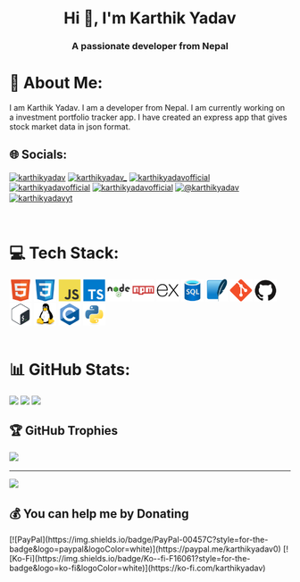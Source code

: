 <h1 align="center">Hi 👋, I'm Karthik Yadav</h1>
<h3 align="center">A passionate developer from Nepal</h3>

# 💫 About Me:
I am Karthik Yadav. I am a developer from Nepal. I am currently working on a investment portfolio tracker app. I have created an express app that gives stock market data in json format.


## 🌐 Socials:
<p align="left">
<a href="https://dev.to/karthikyadav" target="blank"><img align="center" src="https://raw.githubusercontent.com/rahuldkjain/github-profile-readme-generator/master/src/images/icons/Social/devto.svg" alt="karthikyadav" height="30" width="40" /></a>
<a href="https://twitter.com/karthikyadav_" target="blank"><img align="center" src="https://raw.githubusercontent.com/rahuldkjain/github-profile-readme-generator/master/src/images/icons/Social/twitter.svg" alt="karthikyadav_" height="30" width="40" /></a>
<a href="https://linkedin.com/in/karthikyadavofficial" target="blank"><img align="center" src="https://raw.githubusercontent.com/rahuldkjain/github-profile-readme-generator/master/src/images/icons/Social/linked-in-alt.svg" alt="karthikyadavofficial" height="30" width="40" /></a>
<a href="https://fb.com/karthikyadavofficial" target="blank"><img align="center" src="https://raw.githubusercontent.com/rahuldkjain/github-profile-readme-generator/master/src/images/icons/Social/facebook.svg" alt="karthikyadavofficial" height="30" width="40" /></a>
<a href="https://instagram.com/karthikyadavofficial" target="blank"><img align="center" src="https://raw.githubusercontent.com/rahuldkjain/github-profile-readme-generator/master/src/images/icons/Social/instagram.svg" alt="karthikyadavofficial" height="30" width="40" /></a>
<a href="https://medium.com/@karthikyadav" target="blank"><img align="center" src="https://raw.githubusercontent.com/rahuldkjain/github-profile-readme-generator/master/src/images/icons/Social/medium.svg" alt="@karthikyadav" height="30" width="40" /></a>
<a href="https://www.youtube.com/c/KarthikYadavYT" target="blank"><img align="center" src="https://raw.githubusercontent.com/rahuldkjain/github-profile-readme-generator/master/src/images/icons/Social/youtube.svg" alt="karthikyadavyt" height="30" width="40" /></a>
</p>
<br>

# 💻 Tech Stack:
<img src="https://raw.githubusercontent.com/devicons/devicon/master/icons/html5/html5-original.svg" alt="html5" width="40" height="40"/> <img src="https://raw.githubusercontent.com/devicons/devicon/master/icons/css3/css3-original.svg" alt="css3" width="40" height="40"/> 
<img src="https://raw.githubusercontent.com/devicons/devicon/master/icons/javascript/javascript-original.svg" alt="JavaScript" width="40" height="40"/> 
<img src="https://raw.githubusercontent.com/devicons/devicon/master/icons/typescript/typescript-original.svg" alt="TypeScript" width="40" height="40"/> 
<img src="https://raw.githubusercontent.com/devicons/devicon/master/icons/nodejs/nodejs-original-wordmark.svg" alt="NodeJS" width="40" height="40"/> 
<img src="https://raw.githubusercontent.com/devicons/devicon/master/icons/npm/npm-original-wordmark.svg" alt="NPM" width="40" height="40"/> 
<img src="https://raw.githubusercontent.com/devicons/devicon/master/icons/express/express-original.svg" alt="express" width="40" height="40"/> 
<img src="https://raw.githubusercontent.com/devicons/devicon/master/icons/azuresqldatabase/azuresqldatabase-original.svg" alt="SQL" width="40" height="40"/> 
<img src="https://raw.githubusercontent.com/devicons/devicon/master/icons/sqlite/sqlite-original.svg" alt="SQLite" width="40" height="40"/> 
<img src="https://raw.githubusercontent.com/devicons/devicon/master/icons/git/git-original.svg" alt="git" width="40" height="40"/> 
<img src="https://raw.githubusercontent.com/devicons/devicon/master/icons/github/github-original.svg" alt="github" width="40" height="40"/> 
<img src="https://raw.githubusercontent.com/devicons/devicon/master/icons/bash/bash-original.svg" alt="bash" width="40" height="40"/> 
<img src="https://raw.githubusercontent.com/devicons/devicon/master/icons/linux/linux-original.svg" alt="linux" width="40" height="40"/> 
<img src="https://raw.githubusercontent.com/devicons/devicon/master/icons/c/c-original.svg" alt="C" width="40" height="40"/> 
<img src="https://raw.githubusercontent.com/devicons/devicon/master/icons/python/python-original.svg" alt="Python" width="40" height="40"/> 
<br>
<br>

# 📊 GitHub Stats:
![](https://github-readme-stats.vercel.app/api?username=karthikyadav-git&show_icons=true&rank_icon=github&theme=dark&hide_border=false&include_all_commits=true&count_private=true&border_radius=10)<!--&show=prs_merged,prs_merged_percentage--> 
![](https://github-readme-stats.vercel.app/api/top-langs/?username=karthikyadav-git&theme=dark&layout=compact&hide_border=false&include_all_commits=true&count_private=true&border_radius=10) 
![](https://github-readme-streak-stats.herokuapp.com/?user=karthikyadav-git&theme=dark&hide_border=false&border_radius=10)
<br/>


## 🏆 GitHub Trophies
![](https://github-profile-trophy.vercel.app/?username=karthikyadav-git&theme=juicyfresh&no-frame=false&no-bg=false&margin-w=20&margin-h=20&column=4&rank=-?)

---
[![](https://visitcount.itsvg.in/api?id=karthikyadav-git&icon=0&color=12)](https://github.com/karthikyadav-git)

## 💰 You can help me by Donating
<!-- [![BuyMeACoffee](https://img.shields.io/badge/Buy%20Me%20a%20Coffee-ffdd00?style=for-the-badge&logo=buy-me-a-coffee&logoColor=black)](https://buymeacoffee.com/karthikyadav) --> [![PayPal](https://img.shields.io/badge/PayPal-00457C?style=for-the-badge&logo=paypal&logoColor=white)](https://paypal.me/karthikyadav0) <!-- [![Patreon](https://img.shields.io/badge/Patreon-F96854?style=for-the-badge&logo=patreon&logoColor=white)](https://patreon.com/karthikyadav) --> [![Ko-Fi](https://img.shields.io/badge/Ko--fi-F16061?style=for-the-badge&logo=ko-fi&logoColor=white)](https://ko-fi.com/karthikyadav) 

